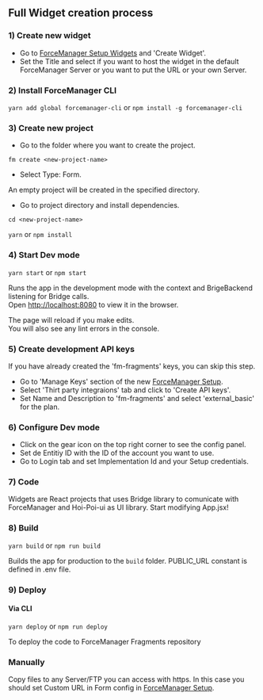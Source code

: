 ## Full Widget creation process

### 1) Create new widget

- Go to [ForceManager Setup Widgets](https://setup.forcemanager.net/#/app/widgets) and 'Create Widget'.
- Set the Title and select if you want to host the widget in the default ForceManager Server or you want to put the URL or your own Server.

### 2) Install ForceManager CLI

`yarn add global forcemanager-cli` or `npm install -g forcemanager-cli`

### 3) Create new project

- Go to the folder where you want to create the project.

`fm create <new-project-name>`

- Select Type: Form.

An empty project will be created in the specified <new-project-name> directory.

- Go to project directory and install dependencies.

`cd <new-project-name>`

`yarn` or `npm install`

### 4) Start Dev mode

`yarn start` or `npm start`

Runs the app in the development mode with the context and BrigeBackend listening for Bridge calls.<br>
Open [http://localhost:8080](http://localhost:8080) to view it in the browser.

The page will reload if you make edits.<br>
You will also see any lint errors in the console.

### 5) Create development API keys

If you have already created the 'fm-fragments' keys, you can skip this step.

- Go to 'Manage Keys' section of the new [ForceManager Setup](https://setup.forcemanager.net/#/app/apikeys).
- Select 'Thirt party integraions' tab and click to 'Create API keys'.
- Set Name and Description to 'fm-fragments' and select 'external_basic' for the plan.

### 6) Configure Dev mode

- Click on the gear icon on the top right corner to see the config panel.
- Set de Entitiy ID with the ID of the account you want to use.
- Go to Login tab and set Implementation Id and your Setup credentials.

### 7) Code

Widgets are React projects that uses Bridge library to comunicate with ForceManager and Hoi-Poi-ui as UI library.
Start modifying App.jsx!

### 8) Build

`yarn build` or `npm run build`

Builds the app for production to the `build` folder.
PUBLIC_URL constant is defined in .env file.

### 9) Deploy

#### Via CLI

`yarn deploy` or `npm run deploy`

To deploy the code to ForceManager Fragments repository

### Manually

Copy files to any Server/FTP you can access with https.
In this case you should set Custom URL in Form config in [ForceManager Setup](https://setup.forcemanager.net/#/app/forms).
